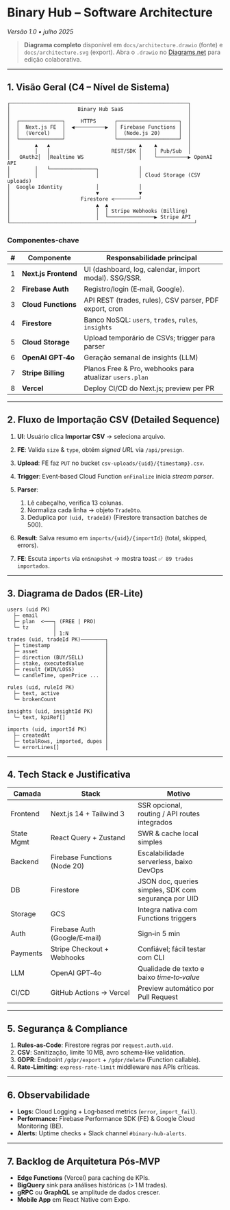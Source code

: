 # Binary Hub – Software Architecture

*Versão 1.0 • julho 2025*

> **Diagrama completo** disponível em `docs/architecture.drawio` (fonte) e `docs/architecture.svg` (export).
> Abra o `.drawio` no [Diagrams.net](https://app.diagrams.net/) para edição colaborativa.

---

## 1. Visão Geral (C4 – Nível de Sistema)

```
┌──────────────────────────────────────────────────────────┐
│                      Binary Hub SaaS                     │
│                                                          │
│  ┌──────────────┐     HTTPS      ┌────────────────────┐  │
│  │  Next.js FE  │  ◀──────────▶  │ Firebase Functions │  │
│  │  (Vercel)    │                │  (Node.js 20)      │  │
│  └──────────────┘                └────────────────────┘  │
│        ▲   ▲                             ▲    ▲          │
│        │   │                    REST/SDK │    │ Pub/Sub  │
│   OAuth2│  │Realtime WS                  │    └──────────▶ OpenAI API
│        │   └───────────────┐             │
│        │                   │             │ Cloud Storage (CSV uploads)
│  Google Identity           │             │
│                            ▼             ▼
│                       Firestore <────────┘
│                            ▲  ▲
│                            │  │ Stripe Webhooks (Billing)
│                            │  └───────────────▶ Stripe API
└────────────────────────────────────────────────────────────┘
```

### Componentes‑chave

| # | Componente           | Responsabilidade principal                              |
| - | -------------------- | ------------------------------------------------------- |
| 1 | **Next.js Frontend** | UI (dashboard, log, calendar, import modal). SSG/SSR.   |
| 2 | **Firebase Auth**    | Registro/login (E‑mail, Google).                        |
| 3 | **Cloud Functions**  | API REST (trades, rules), CSV parser, PDF export, cron  |
| 4 | **Firestore**        | Banco NoSQL: `users`, `trades`, `rules`, `insights`     |
| 5 | **Cloud Storage**    | Upload temporário de CSVs; trigger para parser          |
| 6 | **OpenAI GPT‑4o**    | Geração semanal de insights (LLM)                       |
| 7 | **Stripe Billing**   | Planos Free & Pro, webhooks para atualizar `users.plan` |
| 8 | **Vercel**           | Deploy CI/CD do Next.js; preview per PR                 |

---

## 2. Fluxo de Importação CSV (Detailed Sequence)

1. **UI**: Usuário clica **Importar CSV** → seleciona arquivo.
2. **FE**: Valida `size` & `type`, obtém *signed URL* via `/api/presign`.
3. **Upload**: FE faz `PUT` no bucket `csv-uploads/{uid}/{timestamp}.csv`.
4. **Trigger**: Event‑based Cloud Function `onFinalize` inicia *stream parser*.
5. **Parser**:

   1. Lê cabeçalho, verifica 13 colunas.
   2. Normaliza cada linha → objeto `TradeDto`.
   3. Deduplica por `(uid, tradeId)` (Firestore transaction batches de 500).
6. **Result**: Salva resumo em `imports/{uid}/{importId}` (total, skipped, errors).
7. **FE**: Escuta `imports` via `onSnapshot` → mostra toast `✅ 89 trades importados`.

---

## 3. Diagrama de Dados (ER‑Lite)

```
users (uid PK)
  ├─ email
  ├─ plan  <───┐ (FREE | PRO)
  └─ tz        │
               │ 1:N
trades (uid, tradeId PK)────────┐
  ├─ timestamp                  │
  ├─ asset                      │
  ├─ direction (BUY/SELL)       │
  ├─ stake, executedValue       │
  ├─ result (WIN/LOSS)          │
  └─ candleTime, openPrice ...  │
                                │
rules (uid, ruleId PK)          │
  ├─ text, active               │
  └─ brokenCount                │
                                │
insights (uid, insightId PK)    │
  └─ text, kpiRef[]             │
                                │
imports (uid, importId PK)      │
  ├─ createdAt                  │
  ├─ totalRows, imported, dupes │
  └─ errorLines[]               │
```

---

## 4. Tech Stack e Justificativa

| Camada     | Stack                         | Motivo                                               |
| ---------- | ----------------------------- | ---------------------------------------------------- |
| Frontend   | Next.js 14 + Tailwind 3       | SSR opcional, routing / API routes integrados        |
| State Mgmt | React Query + Zustand         | SWR & cache local simples                            |
| Backend    | Firebase Functions (Node 20)  | Escalabilidade serverless, baixo DevOps              |
| DB         | Firestore                     | JSON doc, queries simples, SDK com segurança por UID |
| Storage    | GCS                           | Integra nativa com Functions triggers                |
| Auth       | Firebase Auth (Google/E‑mail) | Sign‑in 5 min                                        |
| Payments   | Stripe Checkout + Webhooks    | Confiável; fácil testar com CLI                      |
| LLM        | OpenAI GPT‑4o                 | Qualidade de texto e baixo *time‑to‑value*           |
| CI/CD      | GitHub Actions → Vercel       | Preview automático por Pull Request                  |

---

## 5. Segurança & Compliance

1. **Rules‑as‑Code**: Firestore regras por `request.auth.uid`.
2. **CSV**: Sanitização, limite 10 MB, avro schema‑like validation.
3. **GDPR**: Endpoint `/gdpr/export` + `/gdpr/delete` (Function callable).
4. **Rate‑Limiting**: `express-rate-limit` middleware nas APIs críticas.

---

## 6. Observabilidade

* **Logs:** Cloud Logging + Log‑based metrics (`error`, `import_fail`).
* **Performance:** Firebase Performance SDK (FE) & Google Cloud Monitoring (BE).
* **Alerts:** Uptime checks + Slack channel `#binary‑hub‑alerts`.

---

## 7. Backlog de Arquitetura Pós‑MVP

* **Edge Functions** (Vercel) para caching de KPIs.
* **BigQuery** sink para análises históricas (> 1 M trades).
* **gRPC** ou **GraphQL** se amplitude de dados crescer.
* **Mobile App** em React Native com Expo.

